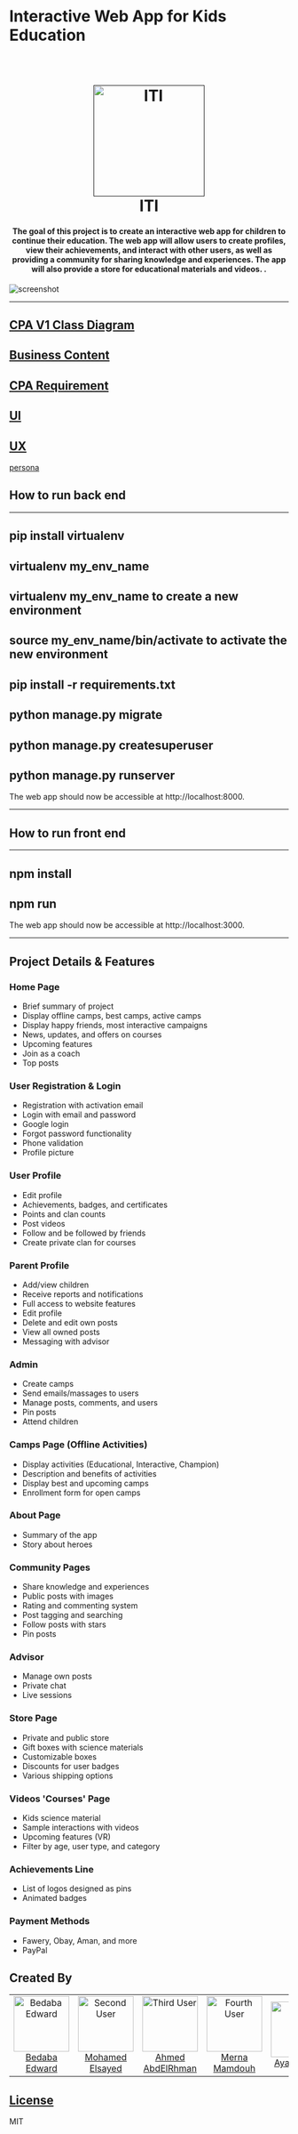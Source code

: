 # Interactive Web App for Kids Education

<h1 align="center">
  <br>
  <a href=""><img src="https://www.iti.gov.eg/assets/images/iti-logo.png" alt="ITI" width="200"></a>
  <br>
  ITI
  <br>
</h1>

<h4 align="center">The goal of this project is to create an interactive web app for children to continue their education. The web app will allow users to create profiles, view their achievements, and interact with other users, as well as providing a community for sharing knowledge and experiences. The app will also provide a store for educational materials and videos.
.</h4>

![screenshot](https://scontent.fcai20-4.fna.fbcdn.net/v/t39.30808-6/324407062_733638284694669_7641898852456189411_n.png?_nc_cat=111&ccb=1-7&_nc_sid=e3f864&_nc_ohc=1GKa9TMvzmQAX9z3H3r&_nc_ht=scontent.fcai20-4.fna&oh=00_AfCTHlxDV0Yodo2fHIYDABJcEjSRrGVBW-zqzpotQAI7BA&oe=643061E1)

---------------------------------------------------------------

[CPA V1 Class Diagram](https://drive.google.com/file/d/1znJnYsY7mkQ5o-tMb9PzNvIRMI27BI_6/view?ts=64090a98)
---------------------------------------------------------------
[Business Content](https://docs.google.com/presentation/d/1pdRQUolEDpE6DXQAHM8NU086VHCBWT2r9ClO3Vg6-cU/edit#slide=id.p)
---------------------------------------------------------------
[CPA Requirement](https://www.canva.com/design/DAFazR_M5SE/J_Lfdkqo6qr81Uei6TaXIQ/edit?analyticsCorrelationId=5a36b1e3-60cb-44d3-9930-43aa95eed002)
---------------------------------------------------------------
[UI](https://www.figma.com/file/dbEkc8H1gNBvvHBA4mrKNn/CPA-UI-UX?node-id=0-1&t=awINh0Swhai6Hdei-0)
---------------------------------------------------------------
[UX](https://www.figma.com/file/Vj134jfuObmPGupFrDMMss/CPA-WireFrame?node-id=0%3A1&t=7aYTif6yQfMh48YP-1)
---------------------------------------------------------------
[persona](https://www.canva.com/design/DAFfFoWnyLU/ku3728RfFDDVzcnmTHZQcA/edit)


## How to run back end 
---------------------------------------------------------------
pip install virtualenv
----------------------------------------------------------------
virtualenv my_env_name
----------------------------------------------------------------
virtualenv my_env_name to create a new environment
----------------------------------------------------------------
source my_env_name/bin/activate to activate the new environment
----------------------------------------------------------------
pip install -r requirements.txt
----------------------------------------------------------------
python manage.py migrate
----------------------------------------------------------------
python manage.py createsuperuser
----------------------------------------------------------------
python manage.py runserver
----------------------------------------------------------------
The web app should now be accessible at http://localhost:8000.

---------------------------------------------------------------

## How to run front end 
---------------------------------------------------------------
npm install
---------------------------------------------------------------
npm run
---------------------------------------------------------------
The web app should now be accessible at http://localhost:3000.

---------------------------------------------------------------
## Project Details & Features 
 
### Home Page 
- Brief summary of project 
- Display offline camps, best camps, active camps 
- Display happy friends, most interactive campaigns 
- News, updates, and offers on courses 
- Upcoming features 
- Join as a coach 
- Top posts 
 
### User Registration & Login 
- Registration with activation email 
- Login with email and password 
- Google login 
- Forgot password functionality 
- Phone validation 
- Profile picture 
 
### User Profile 
- Edit profile 
- Achievements, badges, and certificates 
- Points and clan counts 
- Post videos 
- Follow and be followed by friends 
- Create private clan for courses 
 
### Parent Profile 
- Add/view children 
- Receive reports and notifications 
- Full access to website features 
- Edit profile 
- Delete and edit own posts 
- View all owned posts 
- Messaging with advisor 
 
### Admin 
- Create camps 
- Send emails/massages to users 
- Manage posts, comments, and users 
- Pin posts 
- Attend children 
 
### Camps Page (Offline Activities) 
- Display activities (Educational, Interactive, Champion) 
- Description and benefits of activities 
- Display best and upcoming camps 
- Enrollment form for open camps 
 
### About Page 
- Summary of the app 
- Story about heroes 
 
### Community Pages 
- Share knowledge and experiences 
- Public posts with images 
- Rating and commenting system 
- Post tagging and searching 
- Follow posts with stars 
- Pin posts 
 
### Advisor 
- Manage own posts 
- Private chat 
- Live sessions 
 
### Store Page 
- Private and public store 
- Gift boxes with science materials 
- Customizable boxes 
- Discounts for user badges 
- Various shipping options 
 
### Videos 'Courses' Page 
- Kids science material 
- Sample interactions with videos 
- Upcoming features (VR) 
- Filter by age, user type, and category 
 
### Achievements Line 
- List of logos designed as pins 
- Animated badges 
 
### Payment Methods 
- Fawery, Obay, Aman, and more 
- PayPal 

## Created By

<table align="center">
  <tr>
    <td align="center">
      <a href="https://github.com/bedaba">
        <img src="https://avatars.githubusercontent.com/u/21156712?v=4" width="100px" alt="Bedaba Edward">
      </a>
      <br>
      <a href="https://github.com/bedaba">Bedaba Edward</a>
    </td>
    <td align="center">
      <a href="https://github.com/mohamedsto7y">
        <img src="https://avatars.githubusercontent.com/u/34280108?v=4" width="100px" alt="Second User">
      </a>
      <br>
      <a href="https://github.com/mohamedsto7y">Mohamed Elsayed</a>
    </td>
    <td align="center">
      <a href="https://github.com/Ahmed-AbdElRhman">
        <img src="https://avatars.githubusercontent.com/u/43652872?v=4" width="100px" alt="Third User">
      </a>
      <br>
      <a href="https://github.com/Ahmed-AbdElRhman"> Ahmed AbdElRhman </a>
    </td>
    <td align="center">
      <a href="https://github.com/mernamamdouh2">
        <img src="https://avatars.githubusercontent.com/u/74082044?v=4" width="100px" alt="Fourth User">
      </a>
      <br>
      <a href="https://github.com/mernamamdouh2">Merna Mamdouh</a>
    </td>
     <td align="center">
      <a href="https://github.com/ayahassanali96">
        <img src="https://avatars.githubusercontent.com/u/111661698?v=4" width="100px" alt="Fourth User">
      </a>
      <br>
      <a href="https://github.com/ayahassanali96"> Aya Hassan </a>
    </td>
  </tr>
</table>


## [License](https://github.com/Cooperate-IT-Projects-Python/Creativity-Planet-GP/blob/main/LICENSE)

MIT
